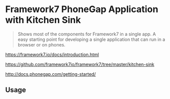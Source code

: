 # Framework7 PhoneGap Application with Kitchen Sink

> Shows most of the components for Framework7 in a single app. A easy starting point for developing a single application that can run in a browser or on phones.

https://framework7.io/docs/introduction.html

https://github.com/framework7io/framework7/tree/master/kitchen-sink

http://docs.phonegap.com/getting-started/

## Usage
